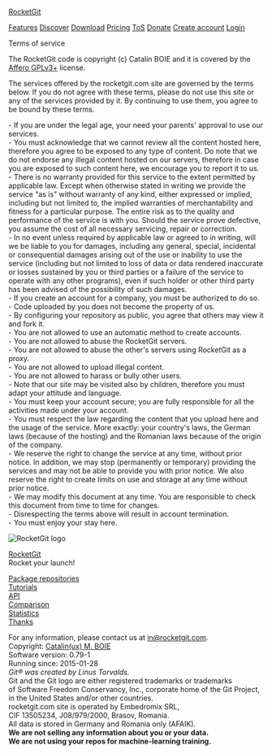 [RocketGit](https://rocketgit.com/)

[Features](https://rocketgit.com/op/features) [Discover](https://rocketgit.com/op/discover) [Download](https://rocketgit.com/op/download) [Pricing](https://rocketgit.com/op/pricing) [ToS](https://rocketgit.com/op/tos) [Donate](https://rocketgit.com/op/donate) [Create account](https://rocketgit.com/op/create_account) [Login](https://rocketgit.com/op/login)

Terms of service

The RocketGit code is copyright (c) Catalin BOIE and it is covered by the [Affero GPLv3+](https://gnu.org/licenses/agpl.html) license.  
  
The services offered by the rocketgit.com site are governed by the terms below. If you do not agree with these terms, please do not use this site or any of the services provided by it. By continuing to use them, you agree to be bound by these terms.  
  
\- If you are under the legal age, your need your parents' approval to use our services.  
\- You must acknowledge that we cannot review all the content hosted here, therefore you agree to be exposed to any type of content. Do note that we do not endorse any illegal content hosted on our servers, therefore in case you are exposed to such content here, we encourage you to report it to us.  
\- There is no warranty provided for this service to the extent permitted by applicable law. Except when otherwise stated in writing we provide the service "as is" without warranty of any kind, either expressed or implied, including but not limited to, the implied warranties of merchantability and fitness for a particular purpose. The entire risk as to the quality and performance of the service is with you. Should the service prove defective, you assume the cost of all necessary servicing, repair or correction.  
\- In no event unless required by applicable law or agreed to in writing, will we be liable to you for damages, including any general, special, incidental or consequential damages arising out of the use or inability to use the service (including but not limited to loss of data or data rendered inaccurate or losses sustained by you or third parties or a failure of the service to operate with any other programs), even if such holder or other third party has been advised of the possibility of such damages.  
\- If you create an account for a company, you must be authorized to do so.  
\- Code uploaded by you does not become the property of us.  
\- By configuring your repository as public, you agree that others may view it and fork it.  
\- You are not allowed to use an automatic method to create accounts.  
\- You are not allowed to abuse the RocketGit servers.  
\- You are not allowed to abuse the other's servers using RocketGit as a proxy.  
\- You are not allowed to upload illegal content.  
\- You are not allowed to harass or bully other users.  
\- Note that our site may be visited also by children, therefore you must adapt your attitude and language.  
\- You must keep your account secure; you are fully responsible for all the activities made under your account.  
\- You must respect the law regarding the content that you upload here and the usage of the service. More exactly: your country's laws, the German laws (because of the hosting) and the Romanian laws because of the origin of the company.  
\- We reserve the right to change the service at any time, without prior notice. In addition, we may stop (permanently or temporary) providing the services and may not be able to provide you with prior notice. We also reserve the right to create limits on use and storage at any time without prior notice.  
\- We may modify this document at any time. You are responsible to check this document from time to time for changes.  
\- Disrespecting the terms above will result in account termination.  
\- You must enjoy your stay here.  

![RocketGit logo](/themes/default/logo/rg6.png)

[RocketGit](https://rocketgit.com/)  
Rocket your launch!

[Package repositories](https://rocketgit.com/op/pkg_repos)  
[Tutorials](https://rocketgit.com/op/doc/demo)  
[API](https://rocketgit.com/op/doc/api)  
[Comparison](https://rocketgit.com/op/doc/compare)  
[Statistics](https://rocketgit.com/op/stats)  
[Thanks](https://rocketgit.com/op/doc/thanks)

For any information, please contact us at [in@rocketgit.com](mailto:in@rocketgit.com).  
Copyright: [Catalin(ux) M. BOIE](http://kernel.embedromix.ro/)  
Software version: 0.79-1  
Running since: 2015-01-28  
_Git® was created by Linus Torvalds._  
Git and the Git logo are either registered trademarks or trademarks  
of Software Freedom Conservancy, Inc., corporate home of the Git Project,  
in the United States and/or other countries.  
rocketgit.com site is operated by Embedromix SRL,  
CIF 13505234, J08/979/2000, Brasov, Romania.  
All data is stored in Germany and Romania only (AFAIK).  
**We are not selling any information about you or your data.**  
**We are not using your repos for machine-learning training.**
